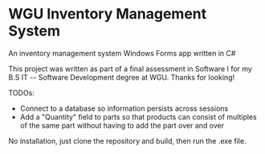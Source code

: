 # WGU Inventory Management System
An inventory management system Windows Forms app written in C#

This project was written as part of a final assessment in Software I for my B.S IT -- Software Development degree at WGU. Thanks for looking!


TODOs: 

- Connect to a database so information persists across sessions
- Add a "Quantity" field to parts so that products can consist of multiples of the same part without having to add the part over and over

No installation, just clone the repository and build, then run the .exe file.
